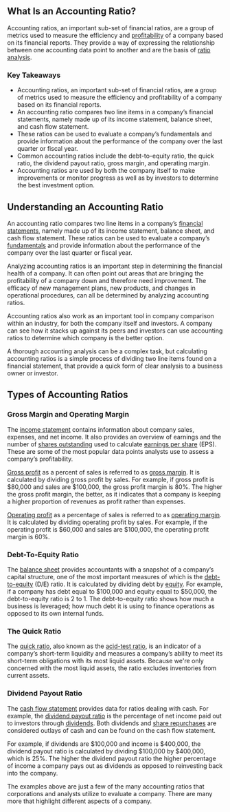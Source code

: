## What Is an Accounting Ratio?

Accounting ratios, an important sub-set of financial ratios, are a group of metrics used to measure the efficiency and [profitability](https://www.investopedia.com/ask/answers/033015/what-difference-between-efficiency-ratios-and-profitability-ratios.asp) of a company based on its financial reports. They provide a way of expressing the relationship between one accounting data point to another and are the basis of [ratio analysis](https://www.investopedia.com/terms/r/ratioanalysis.asp).

### Key Takeaways

-   Accounting ratios, an important sub-set of financial ratios, are a group of metrics used to measure the efficiency and profitability of a company based on its financial reports.
-   An accounting ratio compares two line items in a company’s financial statements, namely made up of its income statement, balance sheet, and cash flow statement.
-   These ratios can be used to evaluate a company’s fundamentals and provide information about the performance of the company over the last quarter or fiscal year.
-   Common accounting ratios include the debt-to-equity ratio, the quick ratio, the dividend payout ratio, gross margin, and operating margin.
-   Accounting ratios are used by both the company itself to make improvements or monitor progress as well as by investors to determine the best investment option.

## Understanding an Accounting Ratio

An accounting ratio compares two line items in a company’s [financial statements](https://www.investopedia.com/terms/f/financial-statements.asp), namely made up of its income statement, balance sheet, and cash flow statement. These ratios can be used to evaluate a company’s [fundamentals](https://www.investopedia.com/terms/f/fundamentals.asp) and provide information about the performance of the company over the last quarter or fiscal year.

Analyzing accounting ratios is an important step in determining the financial health of a company. It can often point out areas that are bringing the profitability of a company down and therefore need improvement. The efficacy of new management plans, new products, and changes in operational procedures, can all be determined by analyzing accounting ratios.

Accounting ratios also work as an important tool in company comparison within an industry, for both the company itself and investors. A company can see how it stacks up against its peers and investors can use accounting ratios to determine which company is the better option.

A thorough accounting analysis can be a complex task, but calculating accounting ratios is a simple process of dividing two line items found on a financial statement, that provide a quick form of clear analysis to a business owner or investor.

## Types of Accounting Ratios

### Gross Margin and Operating Margin

The [income statement](https://www.investopedia.com/terms/i/incomestatement.asp) contains information about company sales, expenses, and net income. It also provides an overview of earnings and the number of [shares outstanding](https://www.investopedia.com/terms/o/outstandingshares.asp) used to calculate [earnings per share](https://www.investopedia.com/terms/e/eps.asp) (EPS). These are some of the most popular data points analysts use to assess a company’s profitability.

[Gross profit](https://www.investopedia.com/terms/g/grossprofit.asp) as a percent of sales is referred to as [gross margin](https://www.investopedia.com/terms/g/grossmargin.asp). It is calculated by dividing gross profit by sales. For example, if gross profit is $80,000 and sales are $100,000, the gross profit margin is 80%. The higher the gross profit margin, the better, as it indicates that a company is keeping a higher proportion of revenues as profit rather than expenses.

[Operating profit](https://www.investopedia.com/terms/o/operating_profit.asp) as a percentage of sales is referred to as [operating margin](https://www.investopedia.com/terms/o/operatingmargin.asp). It is calculated by dividing operating profit by sales. For example, if the operating profit is $60,000 and sales are $100,000, the operating profit margin is 60%.

### Debt-To-Equity Ratio

The [balance sheet](https://www.investopedia.com/terms/b/balancesheet.asp) provides accountants with a snapshot of a company’s capital structure, one of the most important measures of which is the [debt-to-equity](https://www.investopedia.com/terms/d/debtequityratio.asp) (D/E) ratio. It is calculated by dividing debt by [equity](https://www.investopedia.com/terms/e/equity.asp). For example, if a company has debt equal to $100,000 and equity equal to $50,000, the debt-to-equity ratio is 2 to 1. The debt-to-equity ratio shows how much a business is leveraged; how much debt it is using to finance operations as opposed to its own internal funds.

### The Quick Ratio

The [quick ratio](https://www.investopedia.com/terms/q/quickratio.asp), also known as the [acid-test ratio](https://www.investopedia.com/terms/a/acidtest.asp), is an indicator of a company’s short-term liquidity and measures a company’s ability to meet its short-term obligations with its most liquid assets. Because we're only concerned with the most liquid assets, the ratio excludes inventories from current assets.

### Dividend Payout Ratio

The [cash flow statement](https://www.investopedia.com/investing/what-is-a-cash-flow-statement/) provides data for ratios dealing with cash. For example, the [dividend payout ratio](https://www.investopedia.com/terms/d/dividendpayoutratio.asp) is the percentage of net income paid out to investors through [dividends](https://www.investopedia.com/terms/d/dividend.asp). Both dividends and [share repurchases](https://www.investopedia.com/terms/s/sharerepurchase.asp) are considered outlays of cash and can be found on the cash flow statement.

For example, if dividends are $100,000 and income is $400,000, the dividend payout ratio is calculated by dividing $100,000 by $400,000, which is 25%. The higher the dividend payout ratio the higher percentage of income a company pays out as dividends as opposed to reinvesting back into the company.

The examples above are just a few of the many accounting ratios that corporations and analysts utilize to evaluate a company. There are many more that highlight different aspects of a company.
